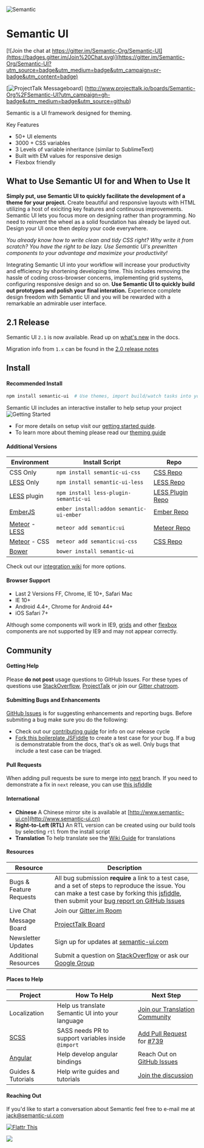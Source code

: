 ![Semantic](http://www.semantic-ui.com/images/logo.png)

# Semantic UI

[![Join the chat at https://gitter.im/Semantic-Org/Semantic-UI](https://badges.gitter.im/Join%20Chat.svg)](https://gitter.im/Semantic-Org/Semantic-UI?utm_source=badge&utm_medium=badge&utm_campaign=pr-badge&utm_content=badge)

[![ProjectTalk Messageboard](http://www.projecttalk.io/images/gh_badge-3e578a9f437f841de7446bab9a49d103.svg?vsn=d)]
(http://www.projecttalk.io/boards/Semantic-Org%2FSemantic-UI?utm_campaign=gh-badge&utm_medium=badge&utm_source=github)

Semantic is a UI framework designed for theming.

Key Features
* 50+ UI elements
* 3000 + CSS variables
* 3 Levels of variable inheritance (similar to SublimeText)
* Built with EM values for responsive design
* Flexbox friendly

## What to Use Semantic UI for and When to Use It

**Simply put, use Semantic UI to quickly facilitate the development of a theme for your project.** Create beautiful and responsive layouts with HTML utilizing a host of exiciting key features and continuous improvements. Semantic UI lets you focus more on designing rather than programming. No need to reinvent the wheel as a solid foundation has already be layed out. Design your UI once then deploy your code everywhere.

*You already know how to write clean and tidy CSS right? Why write it from scratch? You have the right to be lazy. Use Semantic UI's prewritten components to your advantage and maximize your productivity!*

Integrating Semantic UI into your workflow will increase your productivity and efficiency by shortening developing time. This includes removing the hassle of coding cross-browser concerns, implementing grid systems, configuring responsive design and so on. **Use Semantic UI to quickly build out prototypes and polish your final interation.** Experience complete design freedom with Semantic UI and you will be rewarded with a remarkable an admirable user interface.

## 2.1 Release

Semantic UI `2.1` is now available. Read up on [what's new](http://www.semantic-ui.com/introduction/new.html) in the docs.

Migration info from `1.x` can be found in the [2.0 release notes](https://github.com/Semantic-Org/Semantic-UI/blob/master/RELEASE-NOTES.md#version-200---march-xx-2015)

## Install

#### Recommended Install
```bash
npm install semantic-ui  # Use themes, import build/watch tasks into your own gulpfile.
```

Semantic UI includes an interactive installer to help setup your project
![Getting Started](https://dl.dropboxusercontent.com/u/2657007/install.gif)

* For more details on setup visit our [getting started guide](http://semantic-ui.com/introduction/getting-started.html).
* To learn more about theming please read our [theming guide](http://www.semantic-ui.com/usage/theming.html)

#### Additional Versions

Environment | Install Script | Repo
--- | --- | --- |
CSS Only | `npm install semantic-ui-css` | [CSS Repo](https://github.com/Semantic-Org/Semantic-UI-CSS)
[LESS](https://github.com/less/less.js/) Only | `npm install semantic-ui-less` | [LESS Repo](https://github.com/Semantic-Org/Semantic-UI-LESS)
[LESS](https://github.com/less/less.js/) plugin | `npm install less-plugin-semantic-ui` | [LESS Plugin Repo](https://github.com/bassjobsen/less-plugin-semantic-ui/)
[EmberJS](http://emberjs.com/) | `ember install:addon semantic-ui-ember` | [Ember Repo](https://github.com/Semantic-Org/Semantic-UI-Ember)
|[Meteor](https://www.meteor.com/) - [LESS](https://github.com/less/less.js/) | `meteor add semantic:ui` | [Meteor Repo](https://github.com/Semantic-Org/Semantic-UI-Meteor) |
|[Meteor](https://www.meteor.com/) - CSS | `meteor add semantic:ui-css` | [CSS Repo](https://github.com/Semantic-Org/Semantic-UI-CSS) |
[Bower](http://bower.io/) | `bower install semantic-ui` |

Check out our [integration wiki](https://github.com/Semantic-Org/Semantic-UI/wiki/Integration) for more options.

#### Browser Support

* Last 2 Versions FF, Chrome, IE 10+, Safari Mac
* IE 10+
* Android 4.4+, Chrome for Android 44+
* iOS Safari 7+

Although some components will work in IE9, [grids](http://semantic-ui.com/collections/grid.html) and other [flexbox](https://developer.mozilla.org/en-US/docs/Web/Guide/CSS/Flexible_boxes) components are not supported by IE9 and may not appear correctly.

## Community

#### Getting Help
Please **do not post** usage questions to GitHub Issues. For these types of questions use [StackOverflow](http://stackoverflow.com/questions/tagged/semantic-ui), [ProjectTalk](http://www.projecttalk.io/boards/Semantic-Org%2FSemantic-UI) or join our [Gitter chatroom](https://gitter.im/Semantic-Org/Semantic-UI).

#### Submitting Bugs and Enhancements
[GitHub Issues](https://github.com/Semantic-Org/Semantic-UI/issues) is for suggesting enhancements and reporting bugs. Before submiting a bug make sure you do the following:
* Check out our [contributing guide](https://github.com/Semantic-Org/Semantic-UI/blob/master/CONTRIBUTING.md) for info on our release cycle
* [Fork this boilerplate JSFiddle](http://jsfiddle.net/efp8z6Ln/) to create a test case for your bug. If a bug is demonstratable from the docs, that's ok as well. Only bugs that include a test case can be triaged.


#### Pull Requests

When adding pull requests be sure to merge into [next](https://github.com/Semantic-Org/Semantic-UI/tree/next) branch. If you need to demonstrate a fix in ``next`` release, you can use [this jsfiddle](http://jsfiddle.net/rduvhn8u/1/)


#### International

* **Chinese** A Chinese mirror site is available at [http://www.semantic-ui.cn](http://www.semantic-ui.cn)
* **Right-to-Left (RTL)** An RTL version can be created using our build tools by selecting `rtl` from the install script
* **Translation** To help translate see the [Wiki Guide](https://github.com/Semantic-Org/Semantic-UI/wiki/Translating-Semantic-UI-Docs) for translations

#### Resources

Resource | Description
--- | --- |
Bugs & Feature Requests |  All bug submission **require** a link to a test case, and a set of steps to reproduce the issue. You can make a test case by forking this [jsfiddle](http://jsfiddle.net/efp8z6Ln/), then submit your [bug report on GitHub Issues](https://github.com/Semantic-Org/Semantic-UI/issues)
Live Chat | Join our [Gitter.im Room](https://gitter.im/Semantic-Org/Semantic-UI)
Message Board | [ProjectTalk Board](http://www.projecttalk.io/boards/Semantic-Org%2FSemantic-UI)
Newsletter Updates | Sign up for updates at [semantic-ui.com](http://www.semantic-ui.com)
Additional Resources  | Submit a question on [StackOverflow](http://stackoverflow.com/questions/tagged/semantic-ui) or ask our [Google Group](https://groups.google.com/forum/#!forum/semantic-ui)

#### Places to Help

Project | How To Help | Next Step
--- | --- | --- |
Localization | Help us translate Semantic UI into your language | [Join our Translation Community](https://github.com/Semantic-Org/Semantic-UI/wiki/Translating-Semantic-UI-Docs)
[SCSS](http://sass-lang.com/) | SASS needs PR to support variables inside `@import` | [Add Pull Request](https://github.com/sass/sass/pulls) for [#739](https://github.com/sass/sass/issues/739#issuecomment-73984809)
[Angular](https://angularjs.org/) | Help develop angular bindings | Reach Out on [GitHub Issues](https://github.com/Semantic-Org/Semantic-UI-Angular/issues/8)
Guides & Tutorials | Help write guides and tutorials | [Join the discussion](https://github.com/Semantic-Org/Semantic-UI/issues/1571)

#### Reaching Out

If you'd like to start a conversation about Semantic feel free to e-mail me at [jack@semantic-ui.com](mailto:jack@semantic-ui.com)

[![Flattr This](https://api.flattr.com/button/flattr-badge-large.png)](https://flattr.com/submit/auto?user_id=jlukic&url=https%3A%2F%2Fgithub.com%2Fjlukic%2FSemantic-UI)

<a href="http://packagequality.com/#?package=semantic-ui"><img src="http://npm.packagequality.com/badge/semantic-ui.png"/></a>
